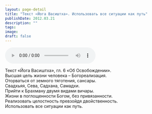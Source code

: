 ```yaml
---
layout: page-detail
title: "Текст «Йога Васиштха». Использовать все ситуации как путь"
publishDate: 2012.03.21
description: ""
tags:
image:
draft: false
---
```


<audio title="2012.03.21 - Текст «Йога Васиштха». Использовать все ситуации как путь.mp3" src="/upload/iblock/749/749e3d69b57e6e86dbdaa96c8853f6da.mp3" controls=""></audio>

 Текст «Йога Васиштха», гл. 6 «Об Освобождении».  
 Высшая цель жизни человека – Богореализация.   
 Оторваться от земного тяготения, сансары.  
 Свадхьяя, Сева, Садхана, Самадхи.   
 Прийти к Брахману двумя видами вичары.  
 Жизни в поглощенности Богом, без привязанности.  
 Реализовать целостность превзойдя двойственность.  
 Использовать все ситуации как путь.  

  
